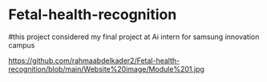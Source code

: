 # Fetal-health-recognition
#this project considered my final project at Ai intern for samsung innovation campus

https://github.com/rahmaabdelkader2/Fetal-health-recognition/blob/main/Website%20image/Module%201.jpg
